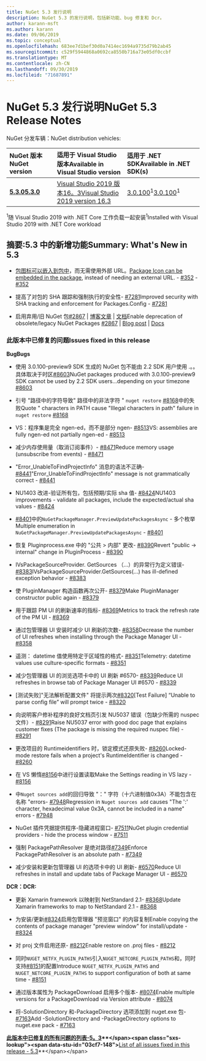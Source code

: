 ```yaml
---
title: NuGet 5.3 发行说明
description: NuGet 5.3 的发行说明，包括新功能、bug 修复和 Dcr。
author: karann-msft
ms.author: karann
ms.date: 09/06/2019
ms.topic: conceptual
ms.openlocfilehash: 683ee7d1bef30d0a7414ec1694a9735d79b2ab45
ms.sourcegitcommit: c529f5944868a0692ca8550b716a73e05df0ccbf
ms.translationtype: MT
ms.contentlocale: zh-CN
ms.lasthandoff: 09/30/2019
ms.locfileid: "71687891"
---
```

# <a name="nuget-53-release-notes"></a><span data-ttu-id="03cf7-103">NuGet 5.3 发行说明</span><span class="sxs-lookup"><span data-stu-id="03cf7-103">NuGet 5.3 Release Notes</span></span>

<span data-ttu-id="03cf7-104">NuGet 分发车辆：</span><span class="sxs-lookup"><span data-stu-id="03cf7-104">NuGet distribution vehicles:</span></span>

| <span data-ttu-id="03cf7-105">NuGet 版本</span><span class="sxs-lookup"><span data-stu-id="03cf7-105">NuGet version</span></span> | <span data-ttu-id="03cf7-106">适用于 Visual Studio 版本</span><span class="sxs-lookup"><span data-stu-id="03cf7-106">Available in Visual Studio version</span></span>| <span data-ttu-id="03cf7-107">适用于 .NET SDK</span><span class="sxs-lookup"><span data-stu-id="03cf7-107">Available in .NET SDK(s)</span></span>|
|:---|:---|:---|
| [<span data-ttu-id="03cf7-108">**5.3.0**</span><span class="sxs-lookup"><span data-stu-id="03cf7-108">**5.3.0**</span></span>](https://nuget.org/downloads) | [<span data-ttu-id="03cf7-109">Visual Studio 2019 版本16。3</span><span class="sxs-lookup"><span data-stu-id="03cf7-109">Visual Studio 2019 version 16.3</span></span>](https://visualstudio.microsoft.com/downloads/) | <span data-ttu-id="03cf7-110">[3.0.100](https://dotnet.microsoft.com/download/dotnet-core/3.0)<sup>1</sup></span><span class="sxs-lookup"><span data-stu-id="03cf7-110">[3.0.100](https://dotnet.microsoft.com/download/dotnet-core/3.0)<sup>1</sup></span></span> |

<span data-ttu-id="03cf7-111"><sup>1</sup>随 Visual Studio 2019 with .NET Core 工作负载一起安装</span><span class="sxs-lookup"><span data-stu-id="03cf7-111"><sup>1</sup>Installed with Visual Studio 2019 with .NET Core workload</span></span>

## <a name="summary-whats-new-in-53"></a><span data-ttu-id="03cf7-112">摘要:5.3 中的新增功能</span><span class="sxs-lookup"><span data-stu-id="03cf7-112">Summary: What's New in 5.3</span></span>

* <span data-ttu-id="03cf7-113">[包图标可以嵌入到包中](../reference/msbuild-targets.md#packing-an-icon-image-file)，而无需使用外部 URL。</span><span class="sxs-lookup"><span data-stu-id="03cf7-113">[Package Icon can be embedded in the package](../reference/msbuild-targets.md#packing-an-icon-image-file), instead of needing an external URL.</span></span><span data-ttu-id="03cf7-114"> - [#352](https://github.com/NuGet/Home/issues/352)</span><span class="sxs-lookup"><span data-stu-id="03cf7-114"> - [#352](https://github.com/NuGet/Home/issues/352)</span></span>

* <span data-ttu-id="03cf7-115">提高了对包的 SHA 跟踪和强制执行的安全性- [#7281](https://github.com/NuGet/Home/issues/7281)</span><span class="sxs-lookup"><span data-stu-id="03cf7-115">Improved security with SHA tracking and enforcement for Packages.Config - [#7281](https://github.com/NuGet/Home/issues/7281)</span></span>

* <span data-ttu-id="03cf7-116">启用弃用/旧 NuGet 包[#2867](https://github.com/NuGet/Home/issues/2867) | [博客文章](https://devblogs.microsoft.com/nuget/deprecating-packages-on-nuget-org/) | [文档](https://docs.microsoft.com/en-us/nuget/nuget-org/deprecate-packages)</span><span class="sxs-lookup"><span data-stu-id="03cf7-116">Enable deprecation of obsolete/legacy NuGet Packages [#2867](https://github.com/NuGet/Home/issues/2867) | [Blog post](https://devblogs.microsoft.com/nuget/deprecating-packages-on-nuget-org/) | [Docs](https://docs.microsoft.com/en-us/nuget/nuget-org/deprecate-packages)</span></span>

### <a name="issues-fixed-in-this-release"></a><span data-ttu-id="03cf7-117">此版本中已修复的问题</span><span class="sxs-lookup"><span data-stu-id="03cf7-117">Issues fixed in this release</span></span>

<span data-ttu-id="03cf7-118">**Bug**</span><span class="sxs-lookup"><span data-stu-id="03cf7-118">**Bugs**</span></span>

* <span data-ttu-id="03cf7-119">使用 3.0.100-preview9 SDK 生成的 NuGet 包不能由 2.2 SDK 用户使用 .。。具体取决于时区[#8603](https://github.com/NuGet/Home/issues/8603)</span><span class="sxs-lookup"><span data-stu-id="03cf7-119">NuGet packages produced with 3.0.100-preview9 SDK cannot be used by 2.2 SDK users...depending on your timezone [#8603](https://github.com/NuGet/Home/issues/8603)</span></span>

* <span data-ttu-id="03cf7-120">引号 "路径中的字符导致" 路径中的非法字符 " `nuget restore` [#8168](https://github.com/NuGet/Home/issues/8168)中的失败</span><span class="sxs-lookup"><span data-stu-id="03cf7-120">Quote " characters in PATH cause "Illegal characters in path" failure in `nuget restore` [#8168](https://github.com/NuGet/Home/issues/8168)</span></span>

* <span data-ttu-id="03cf7-121">VS：程序集是完全 ngen-ed，而不是部分 ngen- [#8513](https://github.com/NuGet/Home/issues/8513)</span><span class="sxs-lookup"><span data-stu-id="03cf7-121">VS: assemblies are fully ngen-ed not partially ngen-ed - [#8513](https://github.com/NuGet/Home/issues/8513)</span></span>

* <span data-ttu-id="03cf7-122">减少内存使用量（取消订阅事件）- [#8471](https://github.com/NuGet/Home/issues/8471)</span><span class="sxs-lookup"><span data-stu-id="03cf7-122">Reduce memory usage (unsubscribe from events) - [#8471](https://github.com/NuGet/Home/issues/8471)</span></span>

* <span data-ttu-id="03cf7-123">"Error_UnableToFindProjectInfo" 消息的语法不正确- [#8441](https://github.com/NuGet/Home/issues/8441)</span><span class="sxs-lookup"><span data-stu-id="03cf7-123">"Error_UnableToFindProjectInfo" message is not grammatically correct - [#8441](https://github.com/NuGet/Home/issues/8441)</span></span>

* <span data-ttu-id="03cf7-124">NU1403 改进-验证所有包，包括预期/实际 sha 值- [#8424](https://github.com/NuGet/Home/issues/8424)</span><span class="sxs-lookup"><span data-stu-id="03cf7-124">NU1403 improvements - validate all packages, include the expected/actual sha values - [#8424](https://github.com/NuGet/Home/issues/8424)</span></span>

* <span data-ttu-id="03cf7-125">[#8401](https://github.com/NuGet/Home/issues/8401)中的`NuGetPackageManager.PreviewUpdatePackagesAsync`  - 多个枚举</span><span class="sxs-lookup"><span data-stu-id="03cf7-125">Multiple enumeration in `NuGetPackageManager.PreviewUpdatePackagesAsync` - [#8401](https://github.com/NuGet/Home/issues/8401)</span></span>

* <span data-ttu-id="03cf7-126">恢复 Pluginprocess.exe 中的 "公共 > 内部" 更改- [#8390](https://github.com/NuGet/Home/issues/8390)</span><span class="sxs-lookup"><span data-stu-id="03cf7-126">Revert "public -> internal" change in PluginProcess - [#8390](https://github.com/NuGet/Home/issues/8390)</span></span>

* <span data-ttu-id="03cf7-127">IVsPackageSourceProvider. GetSources （...）的异常行为定义错误- [#8383](https://github.com/NuGet/Home/issues/8383)</span><span class="sxs-lookup"><span data-stu-id="03cf7-127">IVsPackageSourceProvider.GetSources(…) has ill-defined exception behavior - [#8383](https://github.com/NuGet/Home/issues/8383)</span></span>

* <span data-ttu-id="03cf7-128">使 PluginManager 构造函数再次公开- [#8379](https://github.com/NuGet/Home/issues/8379)</span><span class="sxs-lookup"><span data-stu-id="03cf7-128">Make PluginManager constructor public again - [#8379](https://github.com/NuGet/Home/issues/8379)</span></span>

* <span data-ttu-id="03cf7-129">用于跟踪 PM UI 的刷新速率的指标- [#8369](https://github.com/NuGet/Home/issues/8369)</span><span class="sxs-lookup"><span data-stu-id="03cf7-129">Metrics to track the refresh rate of the PM UI - [#8369](https://github.com/NuGet/Home/issues/8369)</span></span>

* <span data-ttu-id="03cf7-130">通过包管理器 UI 安装时减少 UI 刷新的次数- [#8358](https://github.com/NuGet/Home/issues/8358)</span><span class="sxs-lookup"><span data-stu-id="03cf7-130">Decrease the number of UI refreshes when installing through the Package Manager UI - [#8358](https://github.com/NuGet/Home/issues/8358)</span></span>

* <span data-ttu-id="03cf7-131">遥测： datetime 值使用特定于区域性的格式- [#8351](https://github.com/NuGet/Home/issues/8351)</span><span class="sxs-lookup"><span data-stu-id="03cf7-131">Telemetry:  datetime values use culture-specific formats - [#8351](https://github.com/NuGet/Home/issues/8351)</span></span>

* <span data-ttu-id="03cf7-132">减少包管理器 UI 的浏览选项卡中的 UI 刷新 #6570- [#8339](https://github.com/NuGet/Home/issues/8339)</span><span class="sxs-lookup"><span data-stu-id="03cf7-132">Reduce UI refreshes in browse tab of Package Manager UI #6570 - [#8339](https://github.com/NuGet/Home/issues/8339)</span></span>

* <span data-ttu-id="03cf7-133">[测试失败]"无法解析配置文件" 将提示两次[#8320](https://github.com/NuGet/Home/issues/8320)</span><span class="sxs-lookup"><span data-stu-id="03cf7-133">[Test Failure] “Unable to parse config file” will prompt twice - [#8320](https://github.com/NuGet/Home/issues/8320)</span></span>

* <span data-ttu-id="03cf7-134">向说明客户修补程序的良好文档页引发 NU5037 错误（包缺少所需的 nuspec 文件）- [#8291](https://github.com/NuGet/Home/issues/8291)</span><span class="sxs-lookup"><span data-stu-id="03cf7-134">Raise NU5037 error with good doc page that explains customer fixes (The package is missing the required nuspec file) - [#8291](https://github.com/NuGet/Home/issues/8291)</span></span>

* <span data-ttu-id="03cf7-135">更改项目的 Runtimeidentifiers 时，锁定模式还原失败- [#8260](https://github.com/NuGet/Home/issues/8260)</span><span class="sxs-lookup"><span data-stu-id="03cf7-135">Locked-mode restore fails when a project's RuntimeIdentifier is changed - [#8260](https://github.com/NuGet/Home/issues/8260)</span></span>

* <span data-ttu-id="03cf7-136">在 VS 懒惰[#8156](https://github.com/NuGet/Home/issues/8156)中进行设置读取</span><span class="sxs-lookup"><span data-stu-id="03cf7-136">Make the Settings reading in VS lazy - [#8156](https://github.com/NuGet/Home/issues/8156)</span></span>

* <span data-ttu-id="03cf7-137">中`Nuget sources add`的回归导致 "：" 字符（十六进制值0x3A）不能包含在名称 "errors- [#7948](https://github.com/NuGet/Home/issues/7948)</span><span class="sxs-lookup"><span data-stu-id="03cf7-137">Regression in `Nuget sources add` causes "The ':' character, hexadecimal value 0x3A, cannot be included in a name" errors - [#7948](https://github.com/NuGet/Home/issues/7948)</span></span>

* <span data-ttu-id="03cf7-138">NuGet 插件凭据提供程序-隐藏进程窗口- [#7511](https://github.com/NuGet/Home/issues/7511)</span><span class="sxs-lookup"><span data-stu-id="03cf7-138">NuGet plugin credential providers - hide the process window - [#7511](https://github.com/NuGet/Home/issues/7511)</span></span>

* <span data-ttu-id="03cf7-139">强制 PackagePathResolver 是绝对路径[#7349](https://github.com/NuGet/Home/issues/7349)</span><span class="sxs-lookup"><span data-stu-id="03cf7-139">Enforce PackagePathResolver is an absolute path - [#7349](https://github.com/NuGet/Home/issues/7349)</span></span>

* <span data-ttu-id="03cf7-140">减少安装和更新包管理器 UI 的选项卡中的 UI 刷新- [#6570](https://github.com/NuGet/Home/issues/6570)</span><span class="sxs-lookup"><span data-stu-id="03cf7-140">Reduce UI refreshes in install and update tabs of Package Manager UI - [#6570](https://github.com/NuGet/Home/issues/6570)</span></span>

<span data-ttu-id="03cf7-141">**DCR：**</span><span class="sxs-lookup"><span data-stu-id="03cf7-141">**DCR:**</span></span>

* <span data-ttu-id="03cf7-142">更新 Xamarin framework 以映射到 NetStandard 2.1- [#8368](https://github.com/NuGet/Home/issues/8368)</span><span class="sxs-lookup"><span data-stu-id="03cf7-142">Update Xamarin frameworks to map to NetStandard 2.1 - [#8368](https://github.com/NuGet/Home/issues/8368)</span></span>

* <span data-ttu-id="03cf7-143">为安装/更新[#8324](https://github.com/NuGet/Home/issues/8324)启用包管理器 "预览窗口" 的内容复制</span><span class="sxs-lookup"><span data-stu-id="03cf7-143">Enable copying the contents of package manager "preview window" for install/update - [#8324](https://github.com/NuGet/Home/issues/8324)</span></span>

* <span data-ttu-id="03cf7-144">对 proj 文件启用还原- [#8212](https://github.com/NuGet/Home/issues/8212)</span><span class="sxs-lookup"><span data-stu-id="03cf7-144">Enable restore on .proj files - [#8212](https://github.com/NuGet/Home/issues/8212)</span></span>

* <span data-ttu-id="03cf7-145">同时`NUGET_NETFX_PLUGIN_PATHS`引入`NUGET_NETCORE_PLUGIN_PATHS`和，同时支持[#8151](https://github.com/NuGet/Home/issues/8151)的配置</span><span class="sxs-lookup"><span data-stu-id="03cf7-145">Introduce `NUGET_NETFX_PLUGIN_PATHS` and `NUGET_NETCORE_PLUGIN_PATHS` to support configuration of both at same time - [#8151](https://github.com/NuGet/Home/issues/8151)</span></span>

* <span data-ttu-id="03cf7-146">通过版本属性为 PackageDownload 启用多个版本- [#8074](https://github.com/NuGet/Home/issues/8074)</span><span class="sxs-lookup"><span data-stu-id="03cf7-146">Enable multiple versions for a PackageDownload via Version attribute - [#8074](https://github.com/NuGet/Home/issues/8074)</span></span>

* <span data-ttu-id="03cf7-147">将-SolutionDirectory 和-PackageDirectory 选项添加到 nuget.exe 包- [#7163](https://github.com/NuGet/Home/issues/7163)</span><span class="sxs-lookup"><span data-stu-id="03cf7-147">Add -SolutionDirectory and -PackageDirectory options to nuget.exe pack - [#7163](https://github.com/NuGet/Home/issues/7163)</span></span>

<span data-ttu-id="03cf7-148">**[此版本中已修复的所有问题的列表-5。3](https://github.com/nuget/home/issues?q=is%3Aissue+is%3Aclosed+milestone%3A%225.3")**</span><span class="sxs-lookup"><span data-stu-id="03cf7-148">**[List of all issues fixed in this release - 5.3](https://github.com/nuget/home/issues?q=is%3Aissue+is%3Aclosed+milestone%3A%225.3")**</span></span>
